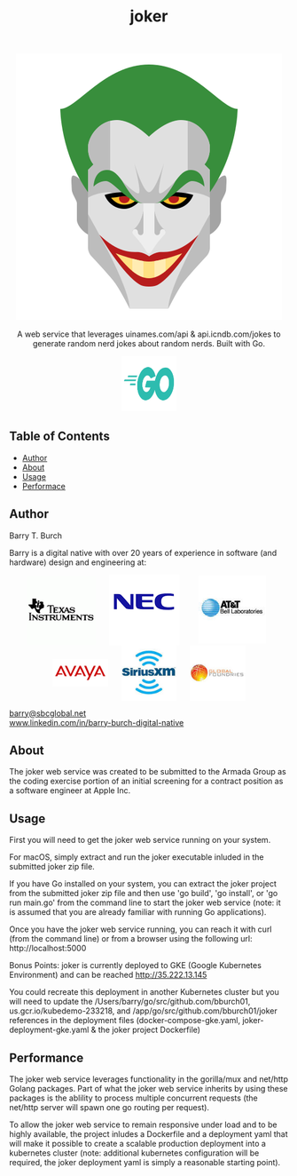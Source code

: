 <h1 align="center"> joker </h1> <br>
<p align="center">
    <img src="./assets/images/icons8-joker-dc-480.png">
</p>

<p align="center">
  A web service that leverages uinames.com/api & api.icndb.com/jokes to generate random nerd jokes about random nerds. Built with Go.
</p>

<p align="center">
    <img src="./assets/images/go-logo.png" height="100" width="100">
</p>

## Table of Contents

- [Author](#author)
- [About](#about)
- [Usage](#usage)
- [Performace](#performance)

## Author
Barry T. Burch<br>

Barry is a digital native with over 20 years of experience in software (and hardware) design and engineering at:

<p align="middle">
    <img src="./assets/images/ti-logo-2.png" align="center" hspace="10">
    <img src="./assets/images/nec-logo-2.png" align="center" hspace="10">
    <img src="./assets/images/att-logo-2.jpeg" align="center" hspace="20">
    <img src="./assets/images/avaya-logo-2.png" width="100" align="center" hspace="10">
    <img src="./assets/images/sxm-logo.jpeg" width="100" align="center" hspace="10">
    <img src="./assets/images/gf-logo.jpeg" width="100" align="center" hspace="10">
</p>

barry@sbcglobal.net<br>
www.linkedin.com/in/barry-burch-digital-native<br>

## About

The joker web service was created to be submitted to the Armada Group as the coding exercise portion of an initial screening for a contract position as a software engineer at Apple Inc.


## Usage

First you will need to get the joker web service running on your system.

For macOS, simply extract and run the joker executable inluded in the submitted joker zip file.

If you have Go installed on your system, you can extract the joker project from the submitted joker zip file and then use 'go build', 'go install', or 'go run main.go' from the command line to start the joker web service (note: it is assumed that you are already familiar with running Go applications).

Once you have the joker web service running, you can reach it with curl (from the command line) or from a browser using the following url: http://localhost:5000

Bonus Points: joker is currently deployed to GKE (Google Kubernetes Environment) and can be reached http://35.222.13.145

You could recreate this deployment in another Kubernetes cluster but you will need to update the /Users/barry/go/src/github.com/bburch01, us.gcr.io/kubedemo-233218, and /app/go/src/github.com/bburch01/joker references in the deployment files (docker-compose-gke.yaml, joker-deployment-gke.yaml & the joker project Dockerfile)

## Performance

The joker web service leverages functionality in the gorilla/mux and net/http Golang packages. Part of what the joker web service inherits by using these packages is the ablility to process multiple concurrent requests (the net/http server will spawn one go routing per request).

To allow the joker web service to remain responsive under load and to be highly available, the project inludes a Dockerfile and a deployment yaml that will make it possible to create a scalable production deployment into a kubernetes cluster (note: additional kubernetes configuration will be required, the joker deployment yaml is simply a reasonable starting point).




